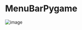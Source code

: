 # MenuBarPygame
![image](https://user-images.githubusercontent.com/102010385/207606943-e123b727-5025-424e-b577-38f244464fa7.png)
